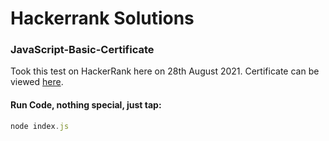 # Hackerrank Solutions

### JavaScript-Basic-Certificate
Took this test on HackerRank here on 28th August 2021. Certificate can be viewed [here](https://www.hackerrank.com/certificates/ce6a63290d6f).

#### Run Code, nothing special, just tap:

```javascript
node index.js
```

